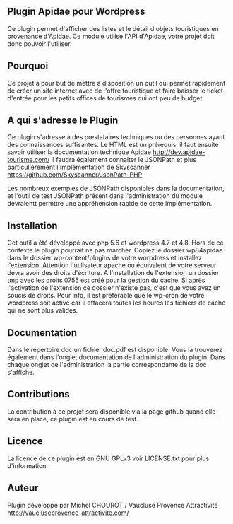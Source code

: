 ## Plugin Apidae pour Wordpress

Ce plugin permet d'afficher des listes et le détail d'objets touristiques en provenance d'Apidae. Ce module utilise l'API d'Apidae, votre projet doit donc pouvoir l'utiliser. 

## Pourquoi

Ce projet a pour but de mettre à disposition un outil qui permet rapidement de créer un site internet avec de l'offre touristique et faire baisser le ticket d'entrée pour les petits offices de tourismes qui ont peu de budget.

## A qui s'adresse le Plugin

Ce plugin s'adresse à des prestataires techniques ou des personnes ayant des connaissances suffisantes. Le HTML est un prérequis, il faut ensuite savoir utiliser la documentation technique Apidae http://dev.apidae-tourisme.com/ il faudra également connaiter le JSONPath et plus particulièrement l'implémentation de Skyscanner https://github.com/Skyscanner/JsonPath-PHP

Les nombreux exemples de JSONPath disponibles dans la documentation, et l'outil de test JSONPath présent dans l'administration  du module devraientt permttre une appréhension rapide de cette implémentation.

## Installation

Cet outil a été développé avec php 5.6 et wordpress 4.7 et 4.8. Hors de ce contexte le plugin pourrait ne pas marcher.
Copiez le dossier wp84apidae dans le dossier wp-content/plugins de votre worpdress et installez l'extension. Attention l'utilisateur apache ou équivalent de votre serveur devra avoir des droits d'écriture. A l'installation de l'extension un dossier tmp avec les droits 0755 est créé pour la gestion du cache. Si après l'activation de l'extension ce dossier n'existe pas, c'est que vous avez un soucis de droits. Pour info, il est préférable que le wp-cron de votre wordpress soit activé car il effacera toutes les heures les fichiers de cache qui ne sont plus valides.

## Documentation

Dans le répertoire doc un fichier doc.pdf est disponible. Vous la trouverez également dans l'onglet documentation de l'administration du plugin. Dans chaque onglet de l'administration la partie correspondante de la doc s'affiche.

## Contributions

La contribution à ce projet sera disponible via la page github quand elle sera en place, ce plugin est en cours de test.

## Licence

La licence de ce plugin est en GNU GPLv3 voir LICENSE.txt pour plus d'information.

## Auteur

Plugin développé par Michel CHOUROT / Vaucluse Provence Attractivité http://vaucluseprovence-attractivite.com/